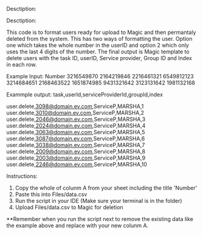 Desctiption:

Desctiption:

This code is to format users ready for upload to Magic and then permantaly deleted from the system. This has two ways
of formatting the user. Option one which takes the whole number in the userID and option 2 which only uses the last 4 digits 
of the number. The final output is Magic template to delete users with the task ID, userID, Service provider, Group ID and Index 
in each row.

Example Input:
Number
3216549870
2164219846
2216461321
6549812123
3214684651
2168463522
1651874985
9431321642
3123131642
1981132168

Exammple output:
task,userId,serviceProviderId,groupId,index

user.delete,3098@domain.ev.com,ServiceP,MARSHA,1
user.delete,3010@domain.ev.com,ServiceP,MARSHA,2
user.delete,2046@domain.ev.com,ServiceP,MARSHA,3
user.delete,2024@domain.ev.com,ServiceP,MARSHA,4
user.delete,3063@domain.ev.com,ServiceP,MARSHA,5
user.delete,3087@domain.ev.com,ServiceP,MARSHA,6
user.delete,3038@domain.ev.com,ServiceP,MARSHA,7
user.delete,2009@domain.ev.com,ServiceP,MARSHA,8
user.delete,2003@domain.ev.com,ServiceP,MARSHA,9
user.delete,2246@domain.ev.com,ServiceP,MARSHA,10

Instructions:

1. Copy the whole of colunm A from your sheet including the title 'Number'
2. Paste this into Files/data.csv
3. Run the script in your IDE (Make sure your terminal is in the folder)
4. Upload Files/data.csv to Magic for deletion

**Remember when you run the script next to remove the existing data like the example above and replace with 
  your new colunm A.
